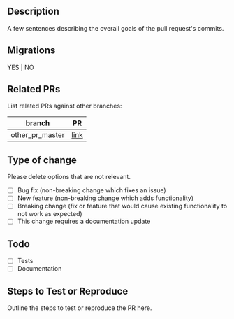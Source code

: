 
## Description
A few sentences describing the overall goals of the pull request's commits.

## Migrations
YES | NO

## Related PRs
List related PRs against other branches:

branch | PR
------ | ------
other_pr_master | [link]()

## Type of change

Please delete options that are not relevant.

- [ ] Bug fix (non-breaking change which fixes an issue)
- [ ] New feature (non-breaking change which adds functionality)
- [ ] Breaking change (fix or feature that would cause existing functionality to not work as expected)
- [ ] This change requires a documentation update

## Todo
- [ ] Tests
- [ ] Documentation

## Steps to Test or Reproduce
Outline the steps to test or reproduce the PR here.

